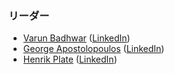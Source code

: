 ### リーダー
* [Varun Badhwar](mailto:varun.badhwar@owasp.org) ([LinkedIn](https://www.linkedin.com/in/vbadhwar/))
* [George Apostolopoulos](mailto:george@endor.ai) ([LinkedIn](https://www.linkedin.com/in/george-apostolopoulos-2336a8/))
* [Henrik Plate](mailto:henrik.plate@owasp.org) ([LinkedIn](https://www.linkedin.com/in/henrikplate/))
